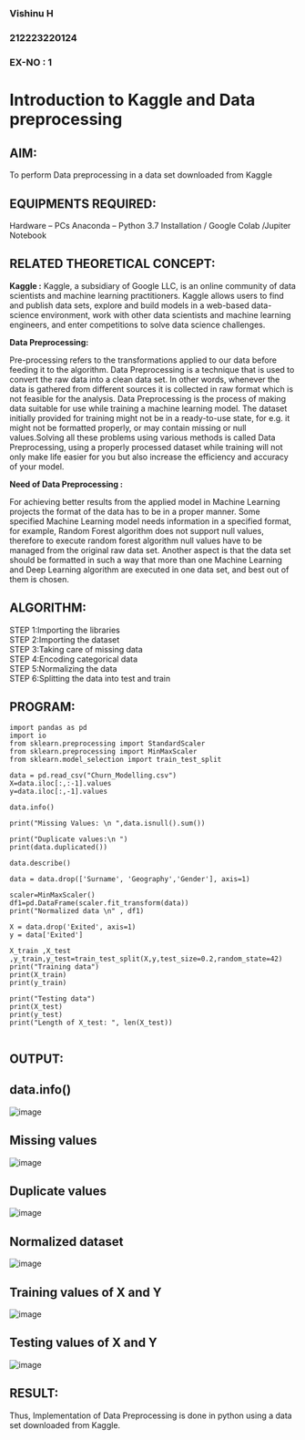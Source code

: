 ##
<H3>Vishinu H</H3>
<H3>212223220124</H3>
<H3>EX-NO : 1</H3>

<H1> Introduction to Kaggle and Data preprocessing</H1>

## AIM:

To perform Data preprocessing in a data set downloaded from Kaggle

## EQUIPMENTS REQUIRED:
Hardware – PCs
Anaconda – Python 3.7 Installation / Google Colab /Jupiter Notebook

## RELATED THEORETICAL CONCEPT:

**Kaggle :**
Kaggle, a subsidiary of Google LLC, is an online community of data scientists and machine learning practitioners. Kaggle allows users to find and publish data sets, explore and build models in a web-based data-science environment, work with other data scientists and machine learning engineers, and enter competitions to solve data science challenges.

**Data Preprocessing:**

Pre-processing refers to the transformations applied to our data before feeding it to the algorithm. Data Preprocessing is a technique that is used to convert the raw data into a clean data set. In other words, whenever the data is gathered from different sources it is collected in raw format which is not feasible for the analysis.
Data Preprocessing is the process of making data suitable for use while training a machine learning model. The dataset initially provided for training might not be in a ready-to-use state, for e.g. it might not be formatted properly, or may contain missing or null values.Solving all these problems using various methods is called Data Preprocessing, using a properly processed dataset while training will not only make life easier for you but also increase the efficiency and accuracy of your model.

**Need of Data Preprocessing :**

For achieving better results from the applied model in Machine Learning projects the format of the data has to be in a proper manner. Some specified Machine Learning model needs information in a specified format, for example, Random Forest algorithm does not support null values, therefore to execute random forest algorithm null values have to be managed from the original raw data set.
Another aspect is that the data set should be formatted in such a way that more than one Machine Learning and Deep Learning algorithm are executed in one data set, and best out of them is chosen.


## ALGORITHM:
STEP 1:Importing the libraries<BR>
STEP 2:Importing the dataset<BR>
STEP 3:Taking care of missing data<BR>
STEP 4:Encoding categorical data<BR>
STEP 5:Normalizing the data<BR>
STEP 6:Splitting the data into test and train<BR>

##  PROGRAM:
```
import pandas as pd
import io
from sklearn.preprocessing import StandardScaler
from sklearn.preprocessing import MinMaxScaler
from sklearn.model_selection import train_test_split

data = pd.read_csv("Churn_Modelling.csv")
X=data.iloc[:,:-1].values
y=data.iloc[:,-1].values

data.info()

print("Missing Values: \n ",data.isnull().sum())

print("Duplicate values:\n ")
print(data.duplicated())

data.describe()

data = data.drop(['Surname', 'Geography','Gender'], axis=1)

scaler=MinMaxScaler()
df1=pd.DataFrame(scaler.fit_transform(data))
print("Normalized data \n" , df1)

X = data.drop('Exited', axis=1)  
y = data['Exited'] 

X_train ,X_test ,y_train,y_test=train_test_split(X,y,test_size=0.2,random_state=42)
print("Training data")
print(X_train)
print(y_train)

print("Testing data")
print(X_test)
print(y_test)
print("Length of X_test: ", len(X_test))


```

## OUTPUT:

## data.info()
![image](https://github.com/user-attachments/assets/6e6df7e2-8890-40c2-a10e-04c26051c330)

## Missing values
![image](https://github.com/user-attachments/assets/b524e626-bede-4d2d-8c0b-8ac6794ed807)

## Duplicate values
![image](https://github.com/user-attachments/assets/a5ca3da8-fd56-47e6-8a34-a0fa6cb7a769)

## Normalized dataset
![image](https://github.com/user-attachments/assets/700d9f65-8c3f-4821-b1f2-b4c2c47e9239)

## Training values of X and Y
![image](https://github.com/user-attachments/assets/35796089-ba57-4b96-88a4-5c47930269e2)

## Testing values of X and Y
![image](https://github.com/user-attachments/assets/d659ebb6-c6c6-4d01-8db6-5049a0be4fe7)




## RESULT:
Thus, Implementation of Data Preprocessing is done in python  using a data set downloaded from Kaggle.


